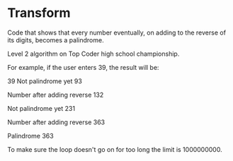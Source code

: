 Transform
=========

Code that shows that every number eventually, on adding to the reverse
of its digits, becomes a palindrome.

Level 2 algorithm on Top Coder high school championship.

For example, if the user enters 39, the result will be:

39
Not palindrome yet 93

Number after adding reverse 132

Not palindrome yet 231

Number after adding reverse 363

Palindrome 363

To make sure the loop doesn't go on for too long the limit is 1000000000.
